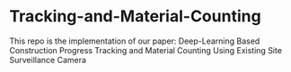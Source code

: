# Tracking-and-Material-Counting

This repo is the implementation of our paper:
Deep-Learning Based Construction Progress Tracking and Material Counting Using Existing Site Surveillance Camera
